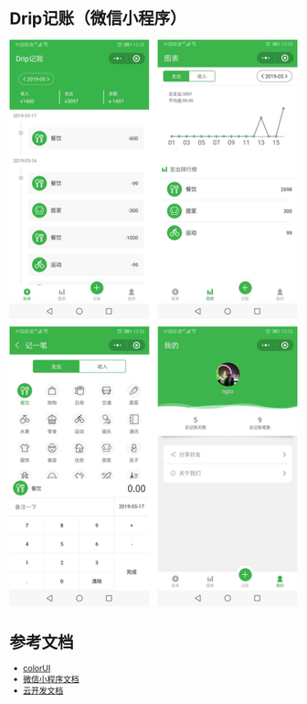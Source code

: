 # Drip记账（微信小程序）

![Alt text](/images/123.jpg "Optional title")

# 参考文档
- [colorUI](https://www.color-ui.com)
- [微信小程序文档](https://developers.weixin.qq.com/miniprogram/dev)
- [云开发文档](https://developers.weixin.qq.com/miniprogram/dev/wxcloud/basis/getting-started.html)

